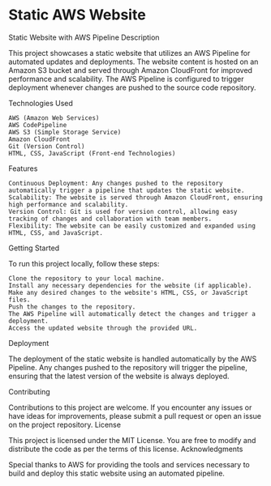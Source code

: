 # Static AWS Website 

Static Website with AWS Pipeline
Description

This project showcases a static website that utilizes an AWS Pipeline for automated updates and deployments. The website content is hosted on an Amazon S3 bucket and served through Amazon CloudFront for improved performance and scalability. The AWS Pipeline is configured to trigger deployment whenever changes are pushed to the source code repository.

Technologies Used

    AWS (Amazon Web Services)
    AWS CodePipeline
    AWS S3 (Simple Storage Service)
    Amazon CloudFront
    Git (Version Control)
    HTML, CSS, JavaScript (Front-end Technologies)

Features

    Continuous Deployment: Any changes pushed to the repository automatically trigger a pipeline that updates the static website.
    Scalability: The website is served through Amazon CloudFront, ensuring high performance and scalability.
    Version Control: Git is used for version control, allowing easy tracking of changes and collaboration with team members.
    Flexibility: The website can be easily customized and expanded using HTML, CSS, and JavaScript.

Getting Started

To run this project locally, follow these steps:

    Clone the repository to your local machine.
    Install any necessary dependencies for the website (if applicable).
    Make any desired changes to the website's HTML, CSS, or JavaScript files.
    Push the changes to the repository.
    The AWS Pipeline will automatically detect the changes and trigger a deployment.
    Access the updated website through the provided URL.

Deployment

The deployment of the static website is handled automatically by the AWS Pipeline. Any changes pushed to the repository will trigger the pipeline, ensuring that the latest version of the website is always deployed.

Contributing

Contributions to this project are welcome. If you encounter any issues or have ideas for improvements, please submit a pull request or open an issue on the project repository.
License

This project is licensed under the MIT License. You are free to modify and distribute the code as per the terms of this license.
Acknowledgments

Special thanks to AWS for providing the tools and services necessary to build and deploy this static website using an automated pipeline.
